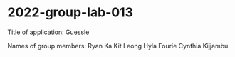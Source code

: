 # 2022-group-lab-013 

Title of application: Guessle

Names of group members:
Ryan Ka Kit Leong
Hyla Fourie
Cynthia Kijjambu